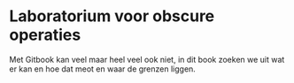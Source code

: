 # Laboratorium voor obscure operaties

Met Gitbook kan veel maar heel veel ook niet, in dit book zoeken we uit wat er kan en hoe dat meot en waar de grenzen liggen.&#x20;
